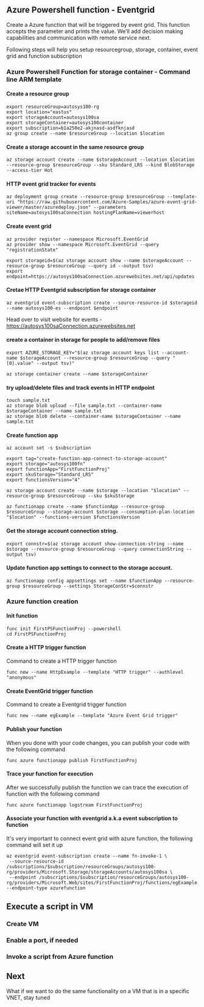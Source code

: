 ## Azure Powershell function - Eventgrid

Create a Azure function that will be triggered by event grid. This function accepts the parameter and prints the value.
We'll add decision making capabilities and communication with remote service next.

Following steps will help you setup resourcegroup, storage, container, event grid and function subscription

### Azure Powershell Function for storage container - Command line ARM template

#### Create a resource group

```
export resourceGroup=autosys100-rg
export location="eastus"
export storageAccount=autosys100sa
export storageContainer=autosys100container
export subscription=b1a250e2-akjnasd-asdfknjasd
az group create --name $resourceGroup --location $location
```

#### Create a storage account in the same resource group

```
az storage account create --name $storageAccount --location $location --resource-group $resourceGroup --sku Standard_LRS --kind BlobStorage --access-tier Hot
```

#### HTTP event grid tracker for events

```
az deployment group create --resource-group $resourceGroup --template-uri "https://raw.githubusercontent.com/Azure-Samples/azure-event-grid-viewer/master/azuredeploy.json" --parameters siteName=autosys100saConnection hostingPlanName=viewerhost
```

#### Create event grid

```
az provider register --namespace Microsoft.EventGrid
az provider show --namespace Microsoft.EventGrid --query "registrationState"

export storageid=$(az storage account show --name $storageAccount --resource-group $resourceGroup --query id --output tsv)
export endpoint=https://autosys100saConnection.azurewebsites.net/api/updates
```

#### Cretae HTTP Eventgrid subscription for storage container

```
az eventgrid event-subscription create --source-resource-id $storageid --name autosys100-es --endpoint $endpoint
```

Head over to visit website for events - https://autosys100saConnection.azurewebsites.net

#### create a container in storage for people to add/remove files

```
export AZURE_STORAGE_KEY="$(az storage account keys list --account-name $storageAccount --resource-group $resourceGroup --query "[0].value" --output tsv)"

az storage container create --name $storageContainer
```

#### try upload/delete files and track events in HTTP endpoint

```
touch sample.txt
az storage blob upload --file sample.txt --container-name $storageContainer --name sample.txt
az storage blob delete --container-name $storageContainer --name sample.txt
```

#### Create function app

```
az account set -s $subscription

export tag="create-function-app-connect-to-storage-account"
export storage="autosys100fn"
export functionApp="FirstFunctionProj"
export skuStorage="Standard_LRS"
export functionsVersion="4"

az storage account create --name $storage --location "$location" --resource-group $resourceGroup --sku $skuStorage

az functionapp create --name $functionApp --resource-group $resourceGroup --storage-account $storage --consumption-plan-location "$location" --functions-version $functionsVersion
```

#### Get the storage account connection string.

```
export connstr=$(az storage account show-connection-string --name $storage --resource-group $resourceGroup --query connectionString --output tsv)
```

#### Update function app settings to connect to the storage account.

```
az functionapp config appsettings set --name $functionApp --resource-group $resourceGroup --settings StorageConStr=$connstr
```

### Azure function creation

#### Init function

```
func init FirstPSFunctionProj --powershell
cd FirstPSFunctionProj
```

#### Create a HTTP trigger function

Command to create a HTTP trigger function

```
func new --name HttpExample --template "HTTP trigger" --authlevel "anonymous"
```

#### Create EventGrid trigger function

Command to create a Eventgrid trigger function

```
func new --name egExample --template "Azure Event Grid trigger"
```

#### Publish your function

When you done with your code changes, you can publish your code with the following command

```
func azure functionapp publish FirstFunctionProj
```

#### Trace your function for execution

After we successfully publish the function we can trace the execution of function with the following command

```
func azure functionapp logstream FirstFunctionProj
```

#### Associate your function with eventgrid a.k.a event subscription to function

It's very important to connect event grid with azure function, the following command will set it up

```
az eventgrid event-subscription create --name fn-invoke-1 \
 --source-resource-id /subscriptions/$subscription/resourceGroups/autosys100-rg/providers/Microsoft.Storage/storageAccounts/autosys100sa \
 --endpoint /subscriptions/$subscription/resourceGroups/autosys100-rg/providers/Microsoft.Web/sites/FirstFunctionProj/functions/egExample --endpoint-type azurefunction
```

## Execute a script in VM

### Create VM

### Enable a port, if needed

### Invoke a script from Azure function

## Next

What if we want to do the same functionality on a VM that is in a specific VNET, stay tuned
